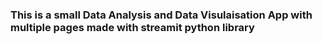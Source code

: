 ### This is a small Data Analysis and Data Visulaisation App with multiple pages made with streamit python library
